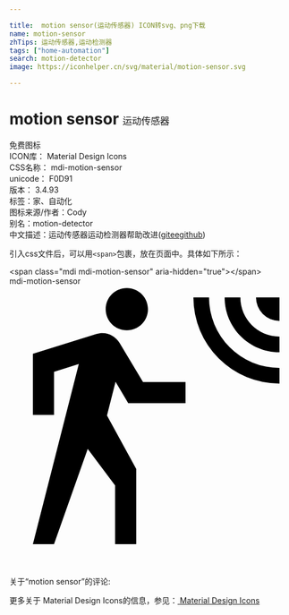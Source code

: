 ```yaml
---

title:  motion sensor(运动传感器) ICON转svg、png下载
name: motion-sensor
zhTips: 运动传感器,运动检测器
tags: ["home-automation"]
search: motion-detector
image: https://iconhelper.cn/svg/material/motion-sensor.svg

---
```


# motion sensor  <small style="font-size: 60%;font-weight: 100">运动传感器</small>


<div class="detail-page">
<p>
<span><span class="badge-success badge">免费图标</span> </span>
<br/>
<span>
ICON库：
<span class="badge-secondary badge">Material Design Icons</span> 
</span>
<br/>
<span>
CSS名称：
<span class="badge-secondary badge">mdi-motion-sensor</span> 
</span>
<br/>
<span>
unicode：
<span class="badge-secondary badge">F0D91</span> 
<copy-btn content='F0D91' btn-title=""></copy-btn>
<copy-btn :content='String.fromCodePoint(parseInt("F0D91", 16))' btn-title="复制U"></copy-btn>
</span>
<br/>
<span>
版本：
<span class="badge-secondary badge">3.4.93</span> 
</span><br/><span>标签：<span class="badge-light badge"><router-link to="/tags/home-automation.html">家、自动化</router-link></span></span>
<br/>
<span>图标来源/作者：<span class="badge-light badge">Cody</span></span> 
<br/>
<span>别名：<span class="badge-light badge">motion-detector</span></span><br/><span class="zh-detail">中文描述：<span class="badge-primary badge">运动传感器</span><span class="badge-primary badge">运动检测器</span><span class="help-link"><span>帮助改进</span>(<a href="https://gitee.com/liuwave/icon-helper/edit/master/json/material/motion-sensor.json" target="_blank" rel="noopener noreferrer">gitee</a><a href="https://github.com/liuwave/icon-helper/edit/master/json/material/motion-sensor.json" target="_blank" rel="noopener noreferrer">github</a></span>)</span><br/>
</p>
</div>
<div class="alert alert-dark">
  <i class="mdi mdi-motion-sensor mdi-48px"></i>
  <i class="mdi mdi-motion-sensor mdi-36px"></i>
  <i class="mdi mdi-motion-sensor mdi-24px"></i>
  <i class="mdi mdi-motion-sensor mdi-18px"></i>
</div>
<div>
  <p>引入css文件后，可以用<code>&lt;span&gt;</code>包裹，放在页面中。具体如下所示：    
  </p>
  <div class="alert alert-primary" style="font-size: 14px">
    &lt;span class="mdi mdi-motion-sensor" aria-hidden="true"&gt;&lt;/span&gt;
    <copy-btn content='<span class="mdi mdi-motion-sensor" aria-hidden="true"></span>'></copy-btn>
  </div>
  <div class="alert alert-secondary">
    <i class="mdi mdi-motion-sensor"
    style="font-size: 24px"
    aria-hidden="true"></i> mdi-motion-sensor
    <copy-btn content="mdi-motion-sensor" btn-title="复制图标名称"></copy-btn>
  </div>
</div>
<div id="svg" class="svg-wrap">
<svg xmlns="http://www.w3.org/2000/svg" viewBox="0 0 24 24"><path d="M10,0.2C9,0.2 8.2,1 8.2,2C8.2,3 9,3.8 10,3.8C11,3.8 11.8,3 11.8,2C11.8,1 11,0.2 10,0.2M15.67,1A7.33,7.33 0 0,0 23,8.33V7A6,6 0 0,1 17,1H15.67M18.33,1C18.33,3.58 20.42,5.67 23,5.67V4.33C21.16,4.33 19.67,2.84 19.67,1H18.33M21,1A2,2 0 0,0 23,3V1H21M7.92,4.03C7.75,4.03 7.58,4.06 7.42,4.11L2,5.8V11H3.8V7.33L5.91,6.67L2,22H3.8L6.67,13.89L9,17V22H10.8V15.59L8.31,11.05L9.04,8.18L10.12,10H15V8.2H11.38L9.38,4.87C9.08,4.37 8.54,4.03 7.92,4.03Z" /></svg>
</div>
<detail full-name='mdi-motion-sensor'></detail>
<div>
<p>关于“motion sensor”的评论:</p>
</div>
<Vssue title="关于“motion sensor”的评论" ></Vssue>    
<div><p>更多关于 Material Design Icons的信息，参见：<a target="_blank" href="https://iconhelper.cn/material.html"> Material Design Icons</a>
</p></div>
